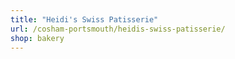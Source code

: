 ```yaml
---
title: "Heidi's Swiss Patisserie"
url: /cosham-portsmouth/heidis-swiss-patisserie/
shop: bakery
---
```

